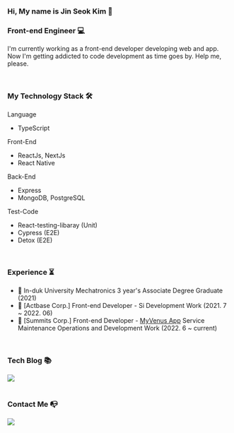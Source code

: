 ### Hi, My name is Jin Seok Kim 👋

### Front-end Engineer 💻
I'm currently working as a front-end developer developing web and app.
<br/>
Now I'm getting addicted to code development as time goes by. Help me, please.
<!-- - If you want to know about me, please visit my portfolio site. => [My Portfolio Site](https://k0502s.github.io/Kim-Jin-Seok-Portfolio) -->

<br/>

### My Technology Stack 🛠️
Language
- TypeScript

Front-End 
- ReactJs, NextJs
- React Native

Back-End
- Express
- MongoDB, PostgreSQL

Test-Code
- React-testing-libaray (Unit)
- Cypress (E2E) 
- Detox (E2E)

<br/>

### Experience ⏳

- :school: In-duk University Mechatronics 3 year's Associate Degree Graduate (2021)
- :office: [Actbase Corp.] Front-end Developer - Si Development Work (2021. 7 ~ 2022. 06)
- :office: [Summits Corp.] Front-end Developer - [MyVenus App](https://www.myvenus.io) Service Maintenance Operations and Development Work (2022. 6 ~ current)


<br/>

### Tech Blog 📚

<div>
    <a href="https://k0502s.tistory.com" target="_blank">
      <img src="https://img.shields.io/badge/Tistory-000000?style=for-the-badge&logo=Tistory&logoColor=white">
     </a>
</div>

<br/>

### Contact Me 📭

<div>
    <a href="mailto:kjs960502@gmail.com" target="_blank">
      <img src="https://img.shields.io/badge/Mail-d14836?style=flat-square&logo=Gmail&logoColor=white"/>
    </a>
</div>

<!-- ### My github stats 📥
[![My github stats](https://github-readme-stats.vercel.app/api?username='username')](https://github.com/'username') -->
<!--
**k0502s/k0502s** is a ✨ _special_ ✨ repository because its `README.md` (this file) appears on your GitHub profile.

Here are some ideas to get you started:

- 🔭 I’m currently working on ...
- 🌱 I’m currently learning ...
- 👯 I’m looking to collaborate on ...
- 🤔 I’m looking for help with ...
- 💬 Ask me about ...
- 📫 How to reach me: ...
- 😄 Pronouns: ...
- ⚡ Fun fact: ...
-->
